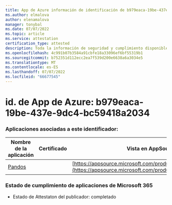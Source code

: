 ```yaml
---
title: App de Azure información de identificación de b979eaca-19be-437e-9dc4-bc59418a2034
ms.author: elmalova
author: elenamalova
manager: tonybal
ms.date: 07/07/2022
ms.topic: article
ms.service: attestation
certification_type: attested
description: Toda la información de seguridad y cumplimiento disponible para b979eaca-19be-437e-9dc4-bc59418a2034.
ms.openlocfilehash: 4c991b07b3584a91cbfe18a33096ef6bf55319b1
ms.sourcegitcommit: b752351d112ecc2ea7f539d200e6638a6a3034e5
ms.translationtype: MT
ms.contentlocale: es-ES
ms.lasthandoff: 07/07/2022
ms.locfileid: "66677545"
---
```

# <a name="azure-app-id-b979eaca-19be-437e-9dc4-bc59418a2034"></a>id. de App de Azure: b979eaca-19be-437e-9dc4-bc59418a2034


### <a name="apps-associated-with-this-id"></a>Aplicaciones asociadas a este identificador:
| **Nombre de la aplicación** | **Certificado** | **Vista en AppSource** |
|--------------|---------------|-----------------------|
| [Pandos](../forward/WA200003534.md) |  | [https://appsource.microsoft.com/product/office/WA200003534](https://appsource.microsoft.com/product/office/WA200003534) |

### <a name="microsoft-365-app-compliance-status"></a>Estado de cumplimiento de aplicaciones de Microsoft 365
- Estado de Attestaton del publicador: completado
